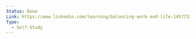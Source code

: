```yaml
---
Status: Done
Link: https://www.linkedin.com/learning/balancing-work-and-life-14577337?dApp=53239054&leis=LAA&u=2113185
Type:
  - Self-Study
---
```

